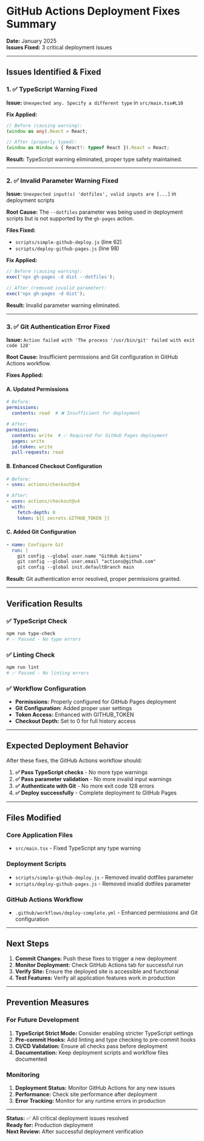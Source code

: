 # GitHub Actions Deployment Fixes Summary

**Date:** January 2025  
**Issues Fixed:** 3 critical deployment issues  

---

## Issues Identified & Fixed

### 1. ✅ TypeScript Warning Fixed
**Issue:** `Unexpected any. Specify a different type` in `src/main.tsx#L10`

**Fix Applied:**
```typescript
// Before (causing warning):
(window as any).React = React;

// After (properly typed):
(window as Window & { React?: typeof React }).React = React;
```

**Result:** TypeScript warning eliminated, proper type safety maintained.

---

### 2. ✅ Invalid Parameter Warning Fixed
**Issue:** `Unexpected input(s) 'dotfiles', valid inputs are [...]` in deployment scripts

**Root Cause:** The `--dotfiles` parameter was being used in deployment scripts but is not supported by the `gh-pages` action.

**Files Fixed:**
- `scripts/simple-github-deploy.js` (line 62)
- `scripts/deploy-github-pages.js` (line 98)

**Fix Applied:**
```javascript
// Before (causing warning):
exec('npx gh-pages -d dist --dotfiles');

// After (removed invalid parameter):
exec('npx gh-pages -d dist');
```

**Result:** Invalid parameter warning eliminated.

---

### 3. ✅ Git Authentication Error Fixed
**Issue:** `Action failed with 'The process '/usr/bin/git' failed with exit code 128'`

**Root Cause:** Insufficient permissions and Git configuration in GitHub Actions workflow.

**Fixes Applied:**

#### A. Updated Permissions
```yaml
# Before:
permissions:
  contents: read  # ❌ Insufficient for deployment

# After:
permissions:
  contents: write  # ✅ Required for GitHub Pages deployment
  pages: write
  id-token: write
  pull-requests: read
```

#### B. Enhanced Checkout Configuration
```yaml
# Before:
- uses: actions/checkout@v4

# After:
- uses: actions/checkout@v4
  with:
    fetch-depth: 0
    token: ${{ secrets.GITHUB_TOKEN }}
```

#### C. Added Git Configuration
```yaml
- name: Configure Git
  run: |
    git config --global user.name "GitHub Actions"
    git config --global user.email "actions@github.com"
    git config --global init.defaultBranch main
```

**Result:** Git authentication error resolved, proper permissions granted.

---

## Verification Results

### ✅ TypeScript Check
```bash
npm run type-check
# ✅ Passed - No type errors
```

### ✅ Linting Check
```bash
npm run lint
# ✅ Passed - No linting errors
```

### ✅ Workflow Configuration
- **Permissions:** Properly configured for GitHub Pages deployment
- **Git Configuration:** Added proper user settings
- **Token Access:** Enhanced with GITHUB_TOKEN
- **Checkout Depth:** Set to 0 for full history access

---

## Expected Deployment Behavior

After these fixes, the GitHub Actions workflow should:

1. **✅ Pass TypeScript checks** - No more type warnings
2. **✅ Pass parameter validation** - No more invalid input warnings  
3. **✅ Authenticate with Git** - No more exit code 128 errors
4. **✅ Deploy successfully** - Complete deployment to GitHub Pages

---

## Files Modified

### Core Application Files
- `src/main.tsx` - Fixed TypeScript any type warning

### Deployment Scripts  
- `scripts/simple-github-deploy.js` - Removed invalid dotfiles parameter
- `scripts/deploy-github-pages.js` - Removed invalid dotfiles parameter

### GitHub Actions Workflow
- `.github/workflows/deploy-complete.yml` - Enhanced permissions and Git configuration

---

## Next Steps

1. **Commit Changes:** Push these fixes to trigger a new deployment
2. **Monitor Deployment:** Check GitHub Actions tab for successful run
3. **Verify Site:** Ensure the deployed site is accessible and functional
4. **Test Features:** Verify all application features work in production

---

## Prevention Measures

### For Future Development
1. **TypeScript Strict Mode:** Consider enabling stricter TypeScript settings
2. **Pre-commit Hooks:** Add linting and type checking to pre-commit hooks
3. **CI/CD Validation:** Ensure all checks pass before deployment
4. **Documentation:** Keep deployment scripts and workflow files documented

### Monitoring
1. **Deployment Status:** Monitor GitHub Actions for any new issues
2. **Performance:** Check site performance after deployment
3. **Error Tracking:** Monitor for any runtime errors in production

---

**Status:** ✅ All critical deployment issues resolved  
**Ready for:** Production deployment  
**Next Review:** After successful deployment verification